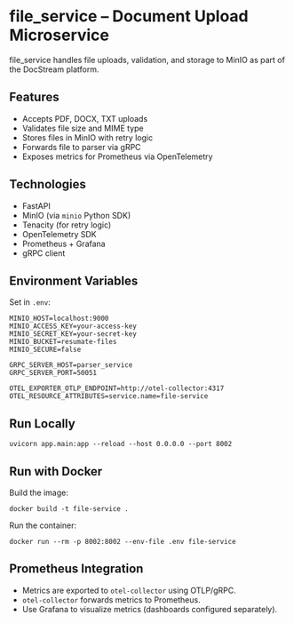# file_service – Document Upload Microservice

file_service handles file uploads, validation, and storage to MinIO as part of the DocStream platform.

## Features
- Accepts PDF, DOCX, TXT uploads
- Validates file size and MIME type
- Stores files in MinIO with retry logic
- Forwards file to parser via gRPC
- Exposes metrics for Prometheus via OpenTelemetry

## Technologies
- FastAPI
- MinIO (via `minio` Python SDK)
- Tenacity (for retry logic)
- OpenTelemetry SDK
- Prometheus + Grafana
- gRPC client

## Environment Variables
Set in `.env`:

```
MINIO_HOST=localhost:9000
MINIO_ACCESS_KEY=your-access-key
MINIO_SECRET_KEY=your-secret-key
MINIO_BUCKET=resumate-files
MINIO_SECURE=false

GRPC_SERVER_HOST=parser_service
GRPC_SERVER_PORT=50051

OTEL_EXPORTER_OTLP_ENDPOINT=http://otel-collector:4317
OTEL_RESOURCE_ATTRIBUTES=service.name=file-service
```

## Run Locally
```
uvicorn app.main:app --reload --host 0.0.0.0 --port 8002
```

## Run with Docker
Build the image:
```
docker build -t file-service .
```

Run the container:
```
docker run --rm -p 8002:8002 --env-file .env file-service
```


## Prometheus Integration
- Metrics are exported to `otel-collector` using OTLP/gRPC.
- `otel-collector` forwards metrics to Prometheus.
- Use Grafana to visualize metrics (dashboards configured separately).

